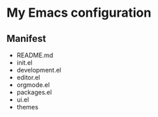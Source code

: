 My Emacs configuration
======================

Manifest
--------
* README.md
* init.el
* development.el
* editor.el
* orgmode.el
* packages.el
* ui.el
* themes
